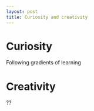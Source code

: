 ```yaml
---
layout: post
title: Curiosity and creativity
---
```



# Curiosity

Following gradients of learning



# Creativity

??
